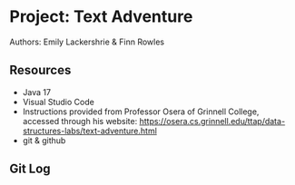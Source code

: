 # Project: Text Adventure

Authors: Emily Lackershrie & Finn Rowles

## Resources

+ Java 17
+ Visual Studio Code
+ Instructions provided from Professor Osera of Grinnell College, accessed through his website: 
  https://osera.cs.grinnell.edu/ttap/data-structures-labs/text-adventure.html
+ git & github

## Git Log

